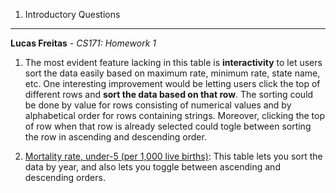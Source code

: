 1. Introductory Questions
---

**Lucas Freitas** - *CS171: Homework 1*

  1. The most evident feature lacking in this table is **interactivity** to let users sort the data easily based on maximum rate, minimum rate, state name, etc. One interesting improvement would be letting users click the top of different rows and **sort the data based on that row**. The sorting could be done by value for rows consisting of numerical values and by alphabetical order for rows containing strings. Moreover, clicking the top of row when that row is already selected could togle between sorting the row in ascending and descending order.

  2. <a href="http://tinyurl.com/cs171-freitas-lucas-1" target="_blank">Mortality rate, under-5 (per 1,000 live births)</a>: This table lets you sort the data by year, and also lets you toggle between ascending and descending orders.